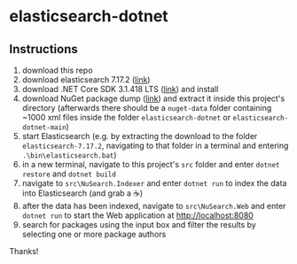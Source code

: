 # elasticsearch-dotnet

## Instructions
1) download this repo
2) download elasticsearch 7.17.2 ([link](https://www.elastic.co/downloads/past-releases/elasticsearch-7-17-2))
3) download .NET Core SDK 3.1.418 LTS ([link](https://dotnet.microsoft.com/en-us/download/dotnet/3.1)) and install
4) download NuGet package dump ([link](https://nusearch.blob.core.windows.net/dump/nuget-data-jul-2017.zip)) and extract it inside this project's directory (afterwards there should be a `nuget-data` folder containing ~1000 xml files inside the folder `elasticsearch-dotnet` or `elasticsearch-dotnet-main`)
5) start Elasticsearch (e.g. by extracting the download to the folder `elasticsearch-7.17.2`, navigating to that folder in a terminal and entering `.\bin\elasticsearch.bat`)
6) in a new terminal, navigate to this project's `src` folder and enter `dotnet restore` and `dotnet build`
7) navigate to `src\NuSearch.Indexer` and enter `dotnet run` to index the data into Elasticsearch (and grab a :coffee:)
8) after the data has been indexed, navigate to `src\NuSearch.Web` and enter `dotnet run` to start the Web application at <http://localhost:8080>
9) search for packages using the input box and filter the results by selecting one or more package authors

Thanks!

